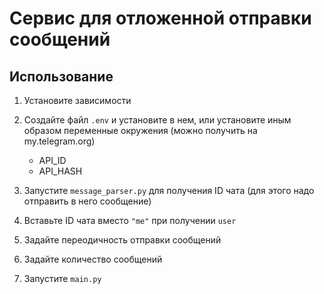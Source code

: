 # Сервис для отложенной отправки сообщений

## Использование

1) Установите зависимости
2) Создайте файл `.env` и установите в нем, или установите иным образом переменные окружения (можно получить на my.telegram.org)

   -  API_ID
   -  API_HASH

3) Запустите `message_parser.py` для получения ID чата (для этого надо отправить в него сообщение)
4) Вставьте ID чата вместо `"me"` при получении `user`
5) Задайте переодичность отправки сообщений
6) Задайте количество сообщений
7) Запустите `main.py`